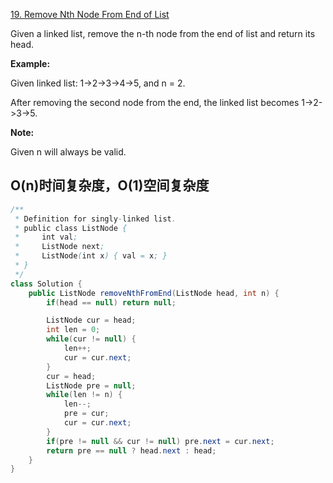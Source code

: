 
[19. Remove Nth Node From End of List](https://leetcode.com/problems/remove-nth-node-from-end-of-list/)

Given a linked list, remove the n-th node from the end of list and return its head.

**Example:**

Given linked list: 1->2->3->4->5, and n = 2.

After removing the second node from the end, the linked list becomes 1->2->3->5.

**Note:**

Given n will always be valid.

## O(n)时间复杂度，O(1)空间复杂度
```java
/**
 * Definition for singly-linked list.
 * public class ListNode {
 *     int val;
 *     ListNode next;
 *     ListNode(int x) { val = x; }
 * }
 */
class Solution {
    public ListNode removeNthFromEnd(ListNode head, int n) {
        if(head == null) return null;

        ListNode cur = head;
        int len = 0;
        while(cur != null) {
            len++;
            cur = cur.next;
        }
        cur = head;
        ListNode pre = null;
        while(len != n) {
            len--;
            pre = cur;
            cur = cur.next;
        }
        if(pre != null && cur != null) pre.next = cur.next;
        return pre == null ? head.next : head;
    }
}
```
